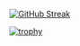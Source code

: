 <div style={display:flex;text-align:center;justify-content:center;align-items:center;}>


[![GitHub Streak](https://streak-stats.demolab.com?user=Abhinavv9258&theme=flat)](https://git.io/streak-stats)


[![trophy](https://github-profile-trophy.vercel.app/?username=Abhinavv9258&theme=flat)](https://github.com/ryo-ma/github-profile-trophy)


</div>
